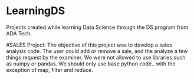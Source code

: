 # LearningDS
Projects created while learning Data Science through the DS program from ADA Tech.

#SALES Project:
The objective of this project was to develop a sales analysis code. The user could add or remove a sale, and the analyze a few things request by the examiner.
We were not allowed to use libraries such as numpy or pandas. We should only use base python code.. with the exception of map, filter and reduce.
